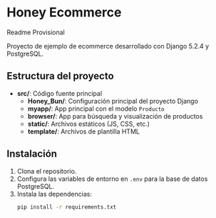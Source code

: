 # Honey Ecommerce
Readme Provisional

Proyecto de ejemplo de ecommerce desarrollado con Django 5.2.4 y PostgreSQL.

## Estructura del proyecto

- **src/**: Código fuente principal
  - **Honey_Bun/**: Configuración principal del proyecto Django
  - **myapp/**: App principal con el modelo `Producto`
  - **browser/**: App para búsqueda y visualización de productos
  - **static/**: Archivos estáticos (JS, CSS, etc.)
  - **template/**: Archivos de plantilla HTML

## Instalación

1. Clona el repositorio.
2. Configura las variables de entorno en `.env` para la base de datos PostgreSQL.
3. Instala las dependencias:
   ```sh
   pip install -r requirements.txt